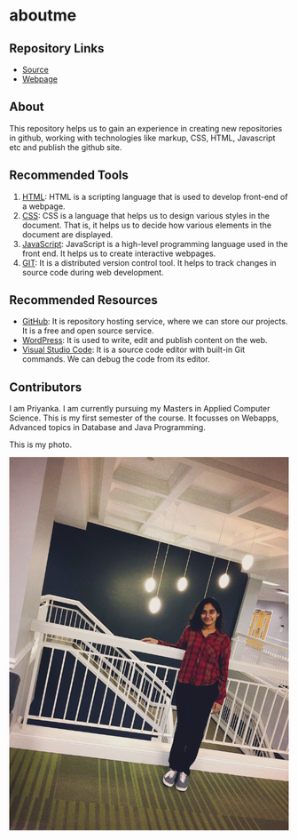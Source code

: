 # aboutme

## Repository Links
- [Source](https://github.com/GallaPriyanka/aboutme "link to aboutme source")
- [Webpage](https://gallapriyanka.github.io/aboutme/ "link to aboutme webpage")

## About
This repository helps us to gain an experience in creating new repositories in github, working with technologies like markup, CSS, HTML, Javascript etc and publish the github site.

## Recommended Tools

1. [HTML](https://www.w3schools.com/html/ "Link to HTML tutorial"): HTML is a scripting language that is used to develop front-end of a webpage.
1. [CSS](https://www.w3schools.com/css/ "Link to CSS tutorial"): CSS is a language that helps us to design various styles in the document. That is, it helps us to decide how various elements in the document are displayed.
1. [JavaScript](https://www.w3schools.com/js/ "Link to JavaScript tutorial"): JavaScript is a high-level programming language used in the front end. It helps us to create interactive webpages.
1. [GIT](https://www.atlassian.com/git "Link to GIT tutorial"): It is a distributed version control tool. It helps to track changes in source code during web development.

## Recommended Resources

* [GitHub](https://github.com/ "Link to GitHub"): It is repository hosting service, where we can store our projects. It is a free and open source service.
* [WordPress](https://wordpress.com/ "Link to WordPress"): It is used to write, edit and publish content on the web.
* [Visual Studio Code](https://code.visualstudio.com/ "Link to visual studio code"): It is a source code editor with built-in Git commands. We can debug the code from its editor.

## Contributors

I am Priyanka. I am currently pursuing my Masters in Applied Computer Science. This is my first semester of the course. It focusses on Webapps, Advanced topics in Database and Java Programming.

This is my photo.

![A kid and a dog](image1.jpeg "my image")

